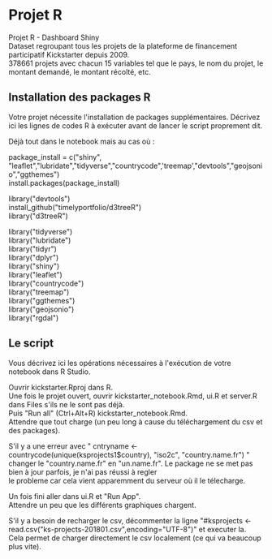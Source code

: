 # Projet R

Projet R - Dashboard Shiny   
Dataset regroupant tous les projets de la plateforme de financement participatif Kickstarter depuis 2009.  
378661 projets avec chacun 15 variables tel que le pays, le nom du projet, le montant demandé, le montant récolté, etc.  


## Installation des packages R

Votre projet nécessite l'installation de packages supplémentaires. Décrivez ici les lignes de codes R à exécuter avant de lancer le script proprement dit.  

Déjà tout dans le notebook mais au cas où :  

package_install = c("shiny", "leaflet","lubridate","tidyverse","countrycode",'treemap',"devtools","geojsonio","ggthemes")  
install.packages(package_install)  

library("devtools")  
install_github("timelyportfolio/d3treeR")  
library("d3treeR")  

library("tidyverse")  
library("lubridate")  
library("tidyr")  
library("dplyr")  
library("shiny")  
library("leaflet")  
library("countrycode")  
library("treemap")  
library("ggthemes")  
library("geojsonio")  
library("rgdal")  


## Le script

Vous décrivez ici les opérations nécessaires à l'exécution de votre notebook dans R Studio.

Ouvrir kickstarter.Rproj dans R.  
Une fois le projet ouvert, ouvrir kickstarter_notebook.Rmd, ui.R et server.R dans Files s'ils ne le sont pas déjà.  
Puis "Run all" (Ctrl+Alt+R) kickstarter_notebook.Rmd.  
Attendre que tout charge (un peu long à cause du téléchargement du csv et des packages).  

S'il y a une erreur avec " cntryname <- countrycode(unique(ksprojects1$country), "iso2c", "country.name.fr") "  
changer le "country.name.fr" en "un.name.fr". Le package ne se met pas bien à jour parfois, je n'ai pas réussi à regler   
le probleme car cela vient apparemment du serveur où il le télecharge.  

Un fois fini aller dans ui.R et "Run App".  
Attendre un peu que les différents graphiques chargent.  

S'il y a besoin de recharger le csv, décommenter la ligne "#ksprojects <- read.csv("ks-projects-201801.csv",encoding="UTF-8")" et executer la.  
Cela permet de charger directement le csv localement (ce qui va beaucoup plus vite).  



